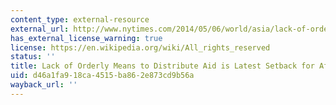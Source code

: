 ```yaml
---
content_type: external-resource
external_url: http://www.nytimes.com/2014/05/06/world/asia/lack-of-orderly-means-to-distribute-aid-is-latest-setback-for-afghan-village.html
has_external_license_warning: true
license: https://en.wikipedia.org/wiki/All_rights_reserved
status: ''
title: Lack of Orderly Means to Distribute Aid is Latest Setback for Afghan Village
uid: d46a1fa9-18ca-4515-ba86-2e873cd9b56a
wayback_url: ''
---
```

